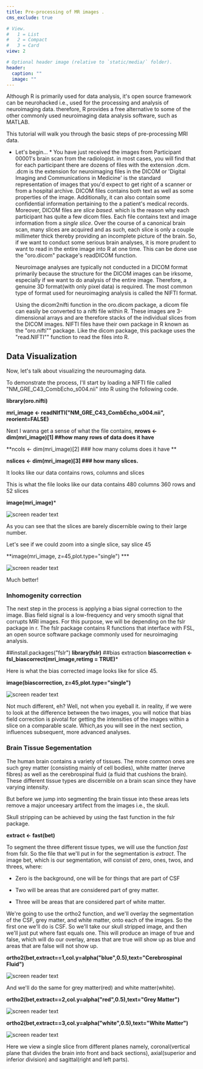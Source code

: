 ```yaml
---
title: Pre-processing of MR images . 
cms_exclude: true

# View.
#   1 = List
#   2 = Compact
#   3 = Card
view: 2

# Optional header image (relative to `static/media/` folder).
header:
  caption: ""
  image: ""
---
```


  Although R is primarily used for data analysis, it's open source framework can be neurohacked i.e., used for the processing and analysis of neuroimaging data. therefore, R provides a free alternative to some of the other commonly used neuroimaging data analysis software, such as MATLAB.   
  
  
  This tutorial will walk you through the basic steps of pre-processing MRI data.


* Let's begin... *
   You have just received the images from Participant 00001's brain scan from the radiologist. in most cases, you will find that for each participant there are dozens of files with the extension .dcm. .dcm is the extension for neuroimaging files in the DICOM or 'Digital Imaging and Communications in Medicine' is the standard representation of images that you'd expect to get right of a scanner or from a hospital archive. DICOM files contains both text as well as some properties of the image. Additionally, it can also contain some confidential information pertaining to the a patient's medical records. Moreover, DICOM files are _slice based_. which is the reason why each participant has quite a few dicom files. Each file contains text and image information from a _single slice_. Over the course of a canonical brain scan, many slices are acquired and as such, each slice is only a couple millimeter thick thereby providing an incomplete picture of the brain. So, if we want to conduct some serious brain analyses, it is more prudent to want to read in the entire image into R at one time. This can be done use the "oro.dicom" package's readDICOM function.


  
  Neuroimage analyses are typically not conducted in a DICOM format primarily because the structure for the DICOM images can be irksome, especially if we want to do analysis of the entire image. Therefore, a genuine 3D format(with only pixel data) is required. 
  The most common type of format used for neuroimaging analysis is called the NIFTI format. 

   Using the dicom2nifti function in the oro.dicom package, a dicom file can easily be converted to a nifti file within R. These images are 3-dimensional arrays and are therefore stacks of the individual slices from the DICOM images. 
NIFTI files have their own package in R known as the "oro.nifti"" package. Like the dicom package, this package uses the "read.NIFTI"" function to read the files into R. 

## Data Visualization  

Now, let's talk about visualizing the neuroumaging data. 

To demonstrate the process, I'll start by loading a NIFTI file called "NM_GRE_C43_CombEcho_s004.nii" into R using the following code. 

**library(oro.nifti)**


**mri_image <- readNIfTI("NM_GRE_C43_CombEcho_s004.nii", reorient=FALSE)**

Next I wanna get a sense of what the file contains,
**nrows <- dim(mri_image)[1]    ##how many rows of data does it have**


**ncols <- dim(mri_image)[2]    ### how many colums does it have **


**nslices <- dim(mri_image)[3]  ### how many slices.**


It looks like our data contains  rows, columns and slices


This is what the file looks like our data contains 480 columns 360 rows and 52 slices 


**image(mri_image)***


![screen reader text](all.png "caption")


As you can see that the slices are barely discernible owing to their large number. 



Let's see if we could zoom into a single slice, say slice 45



**image(mri_image, z=45,plot.type="single") ***



![screen reader text](original.png "caption")




Much better! 



### Inhomogenity correction

The next step in the process is applying a bias signal correction to the image. Bias field signal is a low-frequency and very smooth signal that corrupts MRI images. For this purpose, we will be depending on the fslr package in r. The fslr package contains R functions that interface with FSL, an open source software package commonly used for neuroimaging analysis. 

##install.packages("fslr")
**library(fslr)**
##bias extraction
**biascorrection <- fsl_biascorrect(mri_image,retimg = TRUE)***



Here is what the bias corrected image looks like for slice 45.



**image(biascorrection, z=45,plot.type="single")**


![screen reader text](bias.png "caption")




Not much different, eh? Well, not when you eyeball it. in reality, if we were to look at the difference between the two images, you will notice that  bias field correction is pivotal for getting the intensities of the images within a slice on a comparable scale. Which,as you will see in the next section, influences subsequent, more advanced analyses. 

### Brain Tissue Segementation

The human brain contains a variety of tissues. The more common ones are such grey matter (consisting mainly of cell bodies), white matter (nerve fibres) as well as the cerebrospinal fluid (a fluid that cushions the brain). These different tissue types are discernible on a brain scan since they have varying intensity. 

<p>But before we jump into segmenting the brain tissue into these areas lets remove a major unceesary artifect from the images i.e., the skull.</p>

<p>Skull stripping can be achieved by using the fast function in the fslr package. </p>


**extract <- fast(bet)**



To segment the three different tissue types, we will use the function _fast_ from fslr. So the file that we'll put in for the segmentation is _extract_. The image bet, which is our segmentation, will consist of zero, ones, twos, and threes, where:

* Zero is the background, one will be for things that are part of CSF



* Two will be areas that are considered part of grey matter.


* Three will be areas that are considered part of white matter. 




We're going to use the ortho2 function, and we'll overlay the segmentation of the CSF, grey matter, and white matter, onto each of the images. So the first one we'll do is CSF. So we'll take our skull stripped image, and then we'll just put where fast equals one. This will produce an image of true and false, which will do our overlay, areas that are true will show up as blue and areas that are false will not show up.



**ortho2(bet,extract==1,col.y=alpha("blue",0.5),text="Cerebrospinal Fluid")**




![screen reader text](csf.png "caption")




And we'll do the same for grey matter(red) and white matter(white). 

**ortho2(bet,extract==2,col.y=alpha("red",0.5),text="Grey Matter")**



![screen reader text](gm.png "caption")


**ortho2(bet,extract==3,col.y=alpha("white",0.5),text="White Matter")**





![screen reader text](wm.png "caption")



Here we view a single slice from different planes namely, coronal(vertical plane that divides the brain into front and back sections), axial(superior and inferior division) and sagittal(right and left parts). 
